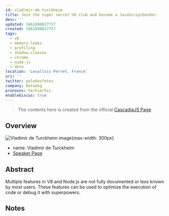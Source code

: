 ```yaml
---
id: vladimir-de-turckheim
title: Join the super secret V8 club and become a JavaScriptbender
desc: ''
updated: 1661898027757
created: 1661898027757
tags:
  - v8
  - memory-leaks
  - profiling
  - shadow-classes
  - chrome
  - node-js
  - deno
location: 'Levallois Perret, France'
uri: ''
twitter: poledesfetes
company: Datadog
pronouns: he/him/his
enableGiscus: true
---
```

> The contents here is created from the official [CascadiaJS Page](https://2022.cascadiajs.com/speakers/vladimir-de-turckheim)

## Overview

![Vladimir de Turckheim image](https://create-4jr.begin.app/_static/2022/vladimir-de-turckheim.jpg){max-width: 300px}
- name: Vladimir de Turckheim
- [Speaker Page](https://2022.cascadiajs.com/speakers/vladimir-de-turckheim)

## Abstract

Multiple features in V8 and Node.js are not fully documented or less known by most users. These features can be used to optimize the execution of code or debug it with superpowers.

## Notes